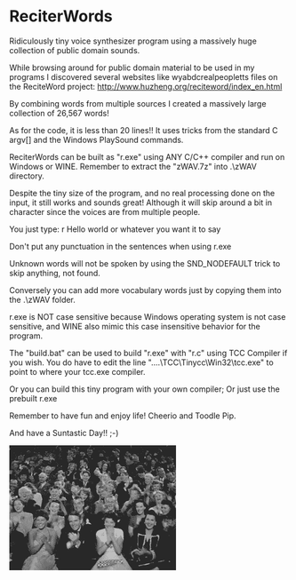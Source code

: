 # ReciterWords
Ridiculously tiny voice synthesizer program using a massively huge collection of public domain sounds.

While browsing around for public domain material to be used in my programs I discovered several
websites like wyabdcrealpeopletts files on the ReciteWord project: 
http://www.huzheng.org/reciteword/index_en.html

By combining words from multiple sources I created a massively large collection of 26,567 words!

As for the code, it is less than 20 lines!!
It uses tricks from the standard C argv[] and the Windows PlaySound commands.

ReciterWords can be built as "r.exe" using ANY C/C++ compiler and run on Windows or WINE.
Remember to extract the "zWAV.7z" into .\zWAV directory.

Despite the tiny size of the program, and no real processing done on the input, it still
works and sounds great! Although it will skip around a bit in character since the 
voices are from multiple people. 

You just type:
r Hello world or whatever you want it to say

Don't put any punctuation in the sentences when using r.exe

Unknown words will not be spoken by using the SND_NODEFAULT trick to skip anything,
not found. 

Conversely you can add more vocabulary words just by copying them into the .\zWAV folder.

r.exe is NOT case sensitive because Windows operating system is not case sensitive, and
WINE also mimic this case insensitive behavior for the program.

The "build.bat" can be used to build "r.exe" with "r.c" using TCC Compiler if you wish.
You do have to edit the line "..\..\TCC\Tinycc\Win32\tcc.exe" to point to where your
tcc.exe compiler.

Or you can build this tiny program with your own compiler; Or just use the prebuilt r.exe

Remember to have fun and enjoy life!
Cheerio and Toodle Pip.

And have a Suntastic Day!!
;-)

![image](Applause.gif)

